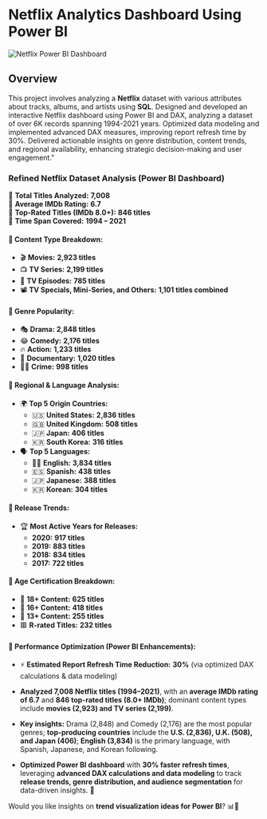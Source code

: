 # Netflix Analytics Dashboard Using Power BI
![Netflix Power BI Dashboard](https://github.com/aftabalammansoori/Netflix-Power-BI-Analysis/blob/main/Netflix%20Power%20BI%20.png)

## Overview
This project involves analyzing a **Netflix** dataset with various attributes about tracks, albums, and artists using **SQL**. Designed and developed an interactive Netflix dashboard using Power BI and DAX, analyzing a dataset of over 6K records spanning 1994-2021 years. Optimized data modeling and implemented advanced DAX measures, improving report refresh time by 30%. Delivered actionable insights on genre distribution, content trends, and regional availability, enhancing strategic decision-making and user engagement."

### **Refined Netflix Dataset Analysis (Power BI Dashboard)**  

🔹 **Total Titles Analyzed:** **7,008**  
🔹 **Average IMDb Rating:** **6.7**  
🔹 **Top-Rated Titles (IMDb 8.0+):** **846 titles**  
🔹 **Time Span Covered:** **1994 – 2021**  

#### **📌 Content Type Breakdown:**  
- 🎬 **Movies:** **2,923 titles**  
- 📺 **TV Series:** **2,199 titles**  
- 📼 **TV Episodes:** **785 titles**  
- 📽️ **TV Specials, Mini-Series, and Others:** **1,101 titles combined**  

#### **📌 Genre Popularity:**  
- 🎭 **Drama:** **2,848 titles**  
- 😂 **Comedy:** **2,176 titles**  
- 🔥 **Action:** **1,233 titles**  
- 🎥 **Documentary:** **1,020 titles**  
- 🕵️‍♂️ **Crime:** **998 titles**  

#### **📌 Regional & Language Analysis:**  
- 🌍 **Top 5 Origin Countries:**  
  - 🇺🇸 **United States:** **2,836 titles**  
  - 🇬🇧 **United Kingdom:** **508 titles**  
  - 🇯🇵 **Japan:** **406 titles**  
  - 🇰🇷 **South Korea:** **316 titles**  
- 🗣️ **Top 5 Languages:**  
  - 🏴‍☠️ **English:** **3,834 titles**  
  - 🇪🇸 **Spanish:** **438 titles**  
  - 🇯🇵 **Japanese:** **388 titles**  
  - 🇰🇷 **Korean:** **304 titles**  

#### **📌 Release Trends:**  
- 🏆 **Most Active Years for Releases:**  
  - **2020:** **917 titles**  
  - **2019:** **883 titles**  
  - **2018:** **834 titles**  
  - **2017:** **722 titles**  

#### **📌 Age Certification Breakdown:**  
- 🔞 **18+ Content:** **625 titles**  
- 🔶 **16+ Content:** **418 titles**  
- 🔷 **13+ Content:** **255 titles**  
- 🟥 **R-rated Titles:** **232 titles**  

#### **📌 Performance Optimization (Power BI Enhancements):**  
- ⚡ **Estimated Report Refresh Time Reduction:** **30%** (via optimized DAX calculations & data modeling)

- **Analyzed 7,008 Netflix titles (1994–2021)**, with an **average IMDb rating of 6.7** and **846 top-rated titles (8.0+ IMDb)**; dominant content types include **movies (2,923) and TV series (2,199)**.  

- **Key insights:** Drama (2,848) and Comedy (2,176) are the most popular genres; **top-producing countries** include the **U.S. (2,836), U.K. (508), and Japan (406)**; **English (3,834)** is the primary language, with Spanish, Japanese, and Korean following.  

- **Optimized Power BI dashboard** with **30% faster refresh times**, leveraging **advanced DAX calculations and data modeling** to track **release trends, genre distribution, and audience segmentation** for data-driven insights. 🚀

Would you like insights on **trend visualization ideas for Power BI**? 📊🚀

